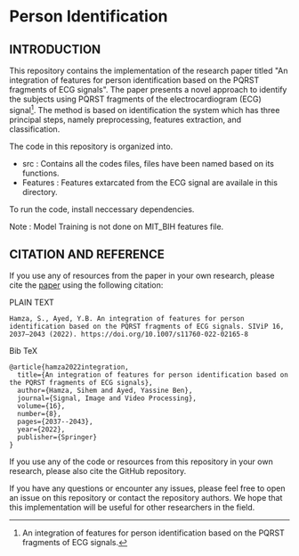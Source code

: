 # Person Identification
## **INTRODUCTION**
This repository contains the implementation of the research paper titled "An integration of features for person identification based on the
PQRST fragments of ECG signals". The paper presents a novel approach to identify the subjects using PQRST fragments of the electrocardiogram (ECG)
signal[^1]. The method is based on identification the system which has three principal steps, namely preprocessing, features extraction, and classification.

The code in this repository is organized into. 
- src : Contains all the codes files, files have been named based on its functions. 
- Features : Features extarcated from the ECG signal are availale in this directory.

To run the code, install neccessary dependencies. 

Note : Model Training is not done on MIT_BIH features file.

## **CITATION AND REFERENCE**
If you use any of resources from the paper in your own research, please cite the [paper](https://link.springer.com/article/10.1007/s11760-022-02165-8) using the following citation:

PLAIN TEXT

```
Hamza, S., Ayed, Y.B. An integration of features for person identification based on the PQRST fragments of ECG signals. SIViP 16, 2037–2043 (2022). https://doi.org/10.1007/s11760-022-02165-8
```

Bib TeX

```
@article{hamza2022integration,
  title={An integration of features for person identification based on the PQRST fragments of ECG signals},
  author={Hamza, Sihem and Ayed, Yassine Ben},
  journal={Signal, Image and Video Processing},
  volume={16},
  number={8},
  pages={2037--2043},
  year={2022},
  publisher={Springer}
}
```

If you use any of the code or resources from this repository in your own research, please also cite the GitHub repository.

If you have any questions or encounter any issues, please feel free to open an issue on this repository or contact the repository authors. We hope that this implementation will be useful for other researchers in the field.

[^1]: An integration of features for person identification based on the PQRST fragments of ECG signals.
